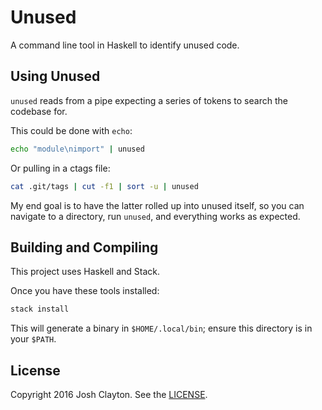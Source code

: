 # Unused

A command line tool in Haskell to identify unused code.

## Using Unused

`unused` reads from a pipe expecting a series of tokens to search the codebase
for.

This could be done with `echo`:

```sh
echo "module\nimport" | unused
```

Or pulling in a ctags file:

```sh
cat .git/tags | cut -f1 | sort -u | unused
```

My end goal is to have the latter rolled up into unused itself, so you can
navigate to a directory, run `unused`, and everything works as expected.

## Building and Compiling

This project uses Haskell and Stack.

Once you have these tools installed:

```sh
stack install
```

This will generate a binary in `$HOME/.local/bin`; ensure this directory is in
your `$PATH`.

## License

Copyright 2016 Josh Clayton. See the [LICENSE](LICENSE).
